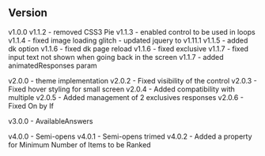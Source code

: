 Version
-------
v1.0.0
  v1.1.2 - removed CSS3 Pie
  v1.1.3 - enabled control to be used in loops
  v1.1.4 - fixed image loading glitch
         - updated jquery to v1.11.1
  v1.1.5 - added dk option
  v1.1.6 - fixed dk page reload
  v1.1.6 - fixed exclusive
  v1.1.7 - fixed input text not shown when going back in the screen
  v1.1.7 - added animatedResponses param

v2.0.0 - theme implementation
  v2.0.2 - Fixed visibility of the control
  v2.0.3 - Fixed hover styling for small screen
  v2.0.4 - Added compatibility with multiple
  v2.0.5 - Added management of 2 exclusives responses
  v2.0.6 - Fixed On by If

v3.0.0 - AvailableAnswers

v4.0.0 - Semi-opens
v4.0.1 - Semi-opens trimed
v4.0.2 - Added a property for Minimum Number of Items to be Ranked
